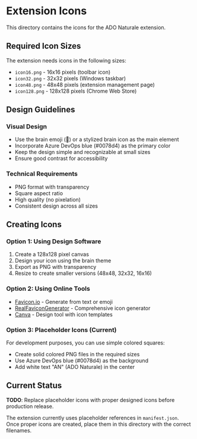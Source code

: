 # Extension Icons

This directory contains the icons for the ADO Naturale extension.

## Required Icon Sizes

The extension needs icons in the following sizes:
- `icon16.png` - 16x16 pixels (toolbar icon)
- `icon32.png` - 32x32 pixels (Windows taskbar)
- `icon48.png` - 48x48 pixels (extension management page)
- `icon128.png` - 128x128 pixels (Chrome Web Store)

## Design Guidelines

### Visual Design
- Use the brain emoji (🧠) or a stylized brain icon as the main element
- Incorporate Azure DevOps blue (#0078d4) as the primary color
- Keep the design simple and recognizable at small sizes
- Ensure good contrast for accessibility

### Technical Requirements
- PNG format with transparency
- Square aspect ratio
- High quality (no pixelation)
- Consistent design across all sizes

## Creating Icons

### Option 1: Using Design Software
1. Create a 128x128 pixel canvas
2. Design your icon using the brain theme
3. Export as PNG with transparency
4. Resize to create smaller versions (48x48, 32x32, 16x16)

### Option 2: Using Online Tools
- [Favicon.io](https://favicon.io/) - Generate from text or emoji
- [RealFaviconGenerator](https://realfavicongenerator.net/) - Comprehensive icon generator
- [Canva](https://canva.com/) - Design tool with icon templates

### Option 3: Placeholder Icons (Current)
For development purposes, you can use simple colored squares:
- Create solid colored PNG files in the required sizes
- Use Azure DevOps blue (#0078d4) as the background
- Add white text "AN" (ADO Naturale) in the center

## Current Status

**TODO**: Replace placeholder icons with proper designed icons before production release.

The extension currently uses placeholder references in `manifest.json`. Once proper icons are created, place them in this directory with the correct filenames. 